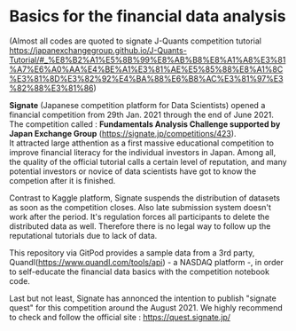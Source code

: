 # Basics for the financial data analysis

(Almost all codes are quoted to signate J-Quants competition tutorial https://japanexchangegroup.github.io/J-Quants-Tutorial/#_%E8%B2%A1%E5%8B%99%E8%AB%B8%E8%A1%A8%E3%81%A7%E6%A0%AA%E4%BE%A1%E3%81%AE%E5%85%88%E8%A1%8C%E3%81%8D%E3%82%92%E4%BA%88%E6%B8%AC%E3%81%97%E3%82%88%E3%81%86)

**Signate** (Japanese competition platform for Data Scientists) opened a financial competition from 29th Jan. 2021 through the end of June 2021. The competition called : **Fundamentals Analysis Challenge supported by Japan Exchange Group** (https://signate.jp/competitions/423).  
It attracted large atthention as a first massive educational competition to improve financial literacy for the individual investors in Japan.  Among all, the quality of the official tutorial calls a certain level of reputation, and many potential investors or novice of data scientists have got to know the competion after it is finished.

Contrast to Kaggle platform, Signate suspends the distribution of datasets as soon as the competition closes. Also late submission system doesn't work after the period. It's regulation forces all participants to delete the distributed data as well. Therefore there is no legal way to follow up the reputational tutorials due to lack of data. 

This repository via GitPod provides a sample data from a 3rd party, Quandl(https://www.quandl.com/tools/api) - a NASDAQ platform -,  in order to self-educate the financial data basics with the competition notebook code.

Last but not least, Signate has annonced the intention to publish "signate quest" for this competition around the August 2021. We highly recommend to check and follow the official site : https://quest.signate.jp/
